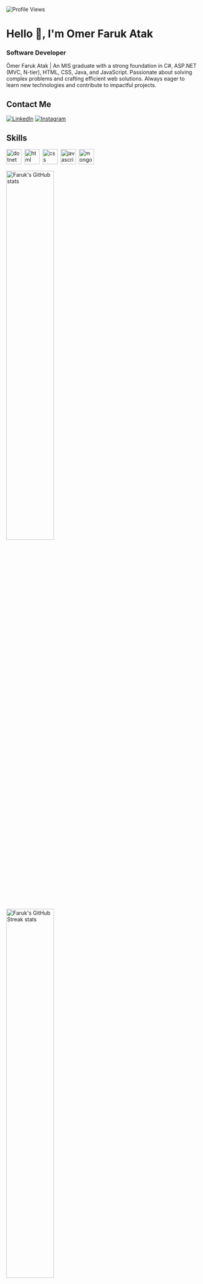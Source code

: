 ![Profile Views](https://komarev.com/ghpvc/?username=farukpie&style=flat)
# Hello 👋, I'm Omer Faruk Atak
### Software Developer

Ömer Faruk Atak | An MIS graduate with a strong foundation in C#, ASP.NET (MVC, N-tier), HTML, CSS, Java, and JavaScript. Passionate about solving complex problems and crafting efficient web solutions. Always eager to learn new technologies and contribute to impactful projects.

## Contact Me
<p><a href="www.linkedin.com/in/omer-faruk-atak-551025243" target="_blank"><img src="https://img.shields.io/badge/LinkedIn-%230077B5.svg?&style=flat-square&logo=linkedin&logoColor=white" alt="LinkedIn"></a> <a href="https://www.instagram.com/23faruksavage/" target="_blank"><img src="https://img.shields.io/badge/Instagram-%23E4405F.svg?&style=flat-square&logo=instagram&logoColor=white" alt="Instagram"></a> </p>

## Skills

<p align="left">
<img src="https://cdn.jsdelivr.net/gh/devicons/devicon/icons/dot-net/dot-net-original.svg" alt="dotnet" width="40" height="40"/>&nbsp;
<img src="https://cdn.jsdelivr.net/gh/devicons/devicon/icons/html5/html5-original.svg" alt="html" width="40" height="40"/>&nbsp;
<img src="https://cdn.jsdelivr.net/gh/devicons/devicon/icons/css3/css3-original.svg" alt="css" width="40" height="40"/>&nbsp;
<img src="https://cdn.jsdelivr.net/gh/devicons/devicon/icons/javascript/javascript-original.svg" alt="javascript" width="40" height="40"/>&nbsp;
<img src="https://cdn.jsdelivr.net/gh/devicons/devicon/icons/mongodb/mongodb-original.svg" alt="mongodb" width="40" height="40"/>&nbsp;

</p>



<img width="50%" src="https://github-readme-stats-five-topaz-76.vercel.app/api?username=farukpie&show_icons=true&theme=radical" alt="Faruk's GitHub stats"></img> <!-- Thanks @onuralpszr -->
<img width="50%" src="https://ghstats.onuralpsezer.com/?user=farukpie&theme=radical&hide_border=false" alt="Faruk's GitHub Streak stats"></img>


